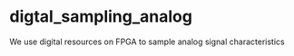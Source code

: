 # digtal_sampling_analog
We use digital resources on FPGA to sample analog signal characteristics


